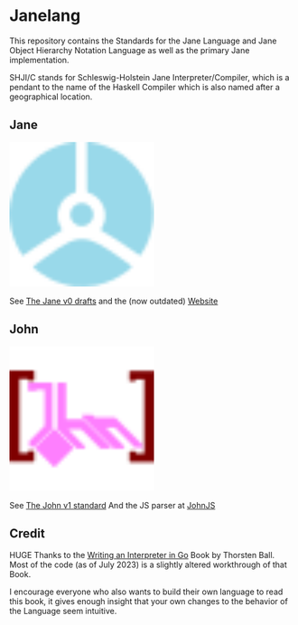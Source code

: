 # Janelang

This repository contains the Standards for the Jane Language and Jane Object Hierarchy Notation Language as well as the primary Jane implementation.

SHJI/C stands for Schleswig-Holstein Jane Interpreter/Compiler, which is a pendant to the name of the Haskell Compiler which is also named after a geographical location.

## Jane

<img src="./logos/svg/janelogo.svg" width="256" height="256" alt="Jane Logo" />

See [The Jane v0 drafts](./jane.md) and the (now outdated) [Website](https://jane.luemir.xyz/)

## John

<img src="./logos/svg/johnlogo.svg" width="256" height="256" alt="Jane Logo" />

See [The John v1 standard](./john.md)
And the JS parser at [JohnJS](https://github.com/nora2605/johnjs)

## Credit

HUGE Thanks to the [Writing an Interpreter in Go](https://interpreterbook.com/) Book by Thorsten Ball. Most of the code (as of July 2023) is a slightly altered workthrough of that Book.

I encourage everyone who also wants to build their own language to read this book, it gives enough insight that your own changes to the behavior of the Language seem intuitive.
